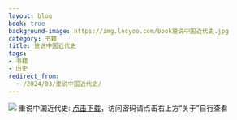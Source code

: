 ```yaml
---
layout: blog
book: true
background-image: https://img.locyoo.com/book重说中国近代史.jpg
category: 书籍
title: 重说中国近代史
tags:
- 书籍
- 历史
redirect_from:
  - /2024/03/重说中国近代史/
---
```

![](https://img.locyoo.com/book重说中国近代史.jpg)
重说中国近代史: <a name = "ref1" href="https://url18.ctfile.com/f/50983618-1269964376-606c87?p=3619">点击下载</a>，访问密码请点击右上方“关于”自行查看
